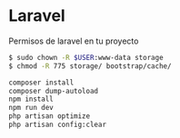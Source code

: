 # Laravel

Permisos de laravel en tu proyecto

```bash
$ sudo chown -R $USER:www-data storage
$ chmod -R 775 storage/ bootstrap/cache/
```


```bash
composer install
composer dump-autoload
npm install
npm run dev
php artisan optimize
php artisan config:clear
```